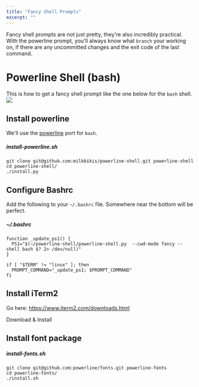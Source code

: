 ```yaml
---
title: "Fancy Shell Prompts"
excerpt: ""
---
```

Fancy shell prompts are not just pretty, they're also incredibly practical. With the powerline prompt, you'll always know what `branch` your working on, if there are any uncommitted changes and the exit code of the last command.

# Powerline Shell (bash)


This is how to get a fancy shell prompt like the one below for the `bash` shell.
![](/assets/500c4b8-Screen_Shot_2018-04-02_at_7.54.13_PM.png)

## Install powerline

We'll use the [powerline](https://github.com/milkbikis/powerline-shell) port for `bash`.

##### install-powerline.sh
```shell
git clone git@github.com:milkbikis/powerline-shell.git powerline-shell
cd powerline-shell/
./install.py
```

## Configure Bashrc

Add the following to your `~/.bashrc` file. Somewhere near the bottom will be perfect.

##### ~/.bashrc
```shell
function _update_ps1() {
  PS1="$(~/powerline-shell/powerline-shell.py  --cwd-mode fancy --shell bash $? 2> /dev/null)"
}

if [ "$TERM" != "linux" ]; then
  PROMPT_COMMAND="_update_ps1; $PROMPT_COMMAND"
fi
```

## Install iTerm2

Go here: https://www.iterm2.com/downloads.html

Download & Install

## Install font package

##### install-fonts.sh
```shell
git clone git@github.com:powerline/fonts.git powerline-fonts
cd powerline-fonts/
./install.sh
```
